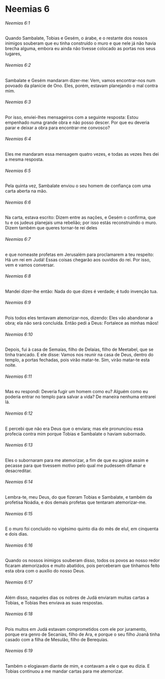 # Neemias 6

###### Neemias 6:1

Quando Sambalate, Tobias e Gesém, o árabe, e o restante dos nossos inimigos souberam que eu tinha construído o muro e que nele já não havia brecha alguma, embora eu ainda não tivesse colocado as portas nos seus lugares,

###### Neemias 6:2

Sambalate e Gesém mandaram dizer-me: Vem, vamos encontrar-nos num povoado da planície de Ono. Eles, porém, estavam planejando o mal contra mim.

###### Neemias 6:3

Por isso, enviei-lhes mensageiros com a seguinte resposta: Estou empenhado numa grande obra e não posso descer. Por que eu deveria parar e deixar a obra para encontrar-me convosco?

###### Neemias 6:4

Eles me mandaram essa mensagem quatro vezes, e todas as vezes lhes dei a mesma resposta.

###### Neemias 6:5

Pela quinta vez, Sambalate enviou o seu homem de confiança com uma carta aberta na mão.

###### Neemias 6:6

Na carta, estava escrito: Dizem entre as nações, e Gesém o confirma, que tu e os judeus planejais uma rebelião; por isso estás reconstruindo o muro. Dizem também que queres tornar-te rei deles

###### Neemias 6:7

e que nomeaste profetas em Jerusalém para proclamarem a teu respeito: Há um rei em Judá! Essas coisas chegarão aos ouvidos do rei. Por isso, vem e vamos conversar.

###### Neemias 6:8

Mandei dizer-lhe então: Nada do que dizes é verdade; é tudo invenção tua.

###### Neemias 6:9

Pois todos eles tentavam atemorizar-nos, dizendo: Eles vão abandonar a obra; ela não será concluída. Então pedi a Deus: Fortalece as minhas mãos!

###### Neemias 6:10

Depois, fui à casa de Semaías, filho de Delaías, filho de Meetabel, que se tinha trancado. E ele disse: Vamos nos reunir na casa de Deus, dentro do templo, a portas fechadas, pois virão matar-te. Sim, virão matar-te esta noite.

###### Neemias 6:11

Mas eu respondi: Deveria fugir um homem como eu? Alguém como eu poderia entrar no templo para salvar a vida? De maneira nenhuma entrarei lá.

###### Neemias 6:12

E percebi que não era Deus que o enviara; mas ele pronunciou essa profecia contra mim porque Tobias e Sambalate o haviam subornado.

###### Neemias 6:13

Eles o subornaram para me atemorizar, a fim de que eu agisse assim e pecasse para que tivessem motivo pelo qual me pudessem difamar e desacreditar.

###### Neemias 6:14

Lembra-te, meu Deus, do que fizeram Tobias e Sambalate, e também da profetisa Noádia, e dos demais profetas que tentaram atemorizar-me.

###### Neemias 6:15

E o muro foi concluído no vigésimo quinto dia do mês de elul, em cinquenta e dois dias.

###### Neemias 6:16

Quando os nossos inimigos souberam disso, todos os povos ao nosso redor ficaram atemorizados e muito abatidos, pois perceberam que tínhamos feito esta obra com o auxílio do nosso Deus.

###### Neemias 6:17

Além disso, naqueles dias os nobres de Judá enviaram muitas cartas a Tobias, e Tobias lhes enviava as suas respostas.

###### Neemias 6:18

Pois muitos em Judá estavam comprometidos com ele por juramento, porque era genro de Secanias, filho de Ara, e porque o seu filho Joanã tinha casado com a filha de Mesulão, filho de Berequias.

###### Neemias 6:19

Também o elogiavam diante de mim, e contavam a ele o que eu dizia. E Tobias continuou a me mandar cartas para me atemorizar.

